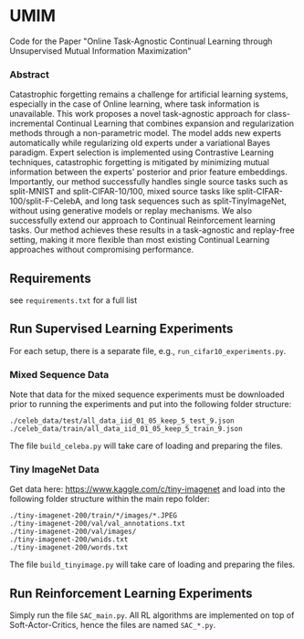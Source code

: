 # UMIM
Code for the Paper "Online Task-Agnostic Continual Learning through Unsupervised Mutual Information Maximization"

### Abstract
Catastrophic forgetting remains a challenge for artificial learning systems, especially in the case of Online learning, where task information is unavailable. This work proposes a novel task-agnostic approach for class-incremental Continual Learning that combines expansion and regularization methods through a non-parametric model. The model adds new experts automatically while regularizing old experts under a variational Bayes paradigm. Expert selection is implemented using Contrastive Learning techniques, catastrophic forgetting is mitigated by minimizing mutual information between the experts' posterior and prior feature embeddings. Importantly, our method successfully handles single source tasks such as split-MNIST and split-CIFAR-10/100, mixed source tasks like split-CIFAR-100/split-F-CelebA, and long task sequences such as split-TinyImageNet, without using generative models or replay mechanisms. We also successfully extend our approach to Continual Reinforcement learning tasks. Our method achieves these results in a task-agnostic and replay-free setting, making it more flexible than most existing Continual Learning approaches without compromising performance.


## Requirements
see ```requirements.txt``` for a full list

## Run Supervised Learning Experiments
For each setup, there is a separate file, e.g., ```run_cifar10_experiments.py```. 

### Mixed Sequence Data
Note that data for the mixed sequence experiments must be downloaded prior to running the experiments and put into the following folder structure:

```
./celeb_data/test/all_data_iid_01_05_keep_5_test_9.json
./celeb_data/train/all_data_iid_01_05_keep_5_train_9.json
```

The file ```build_celeba.py``` will take care of loading and preparing the files.

### Tiny ImageNet Data
Get data here: https://www.kaggle.com/c/tiny-imagenet and load into the following folder structure within the main repo folder:
```
./tiny-imagenet-200/train/*/images/*.JPEG
./tiny-imagenet-200/val/val_annotations.txt
./tiny-imagenet-200/val/images/
./tiny-imagenet-200/wnids.txt
./tiny-imagenet-200/words.txt
```
The file ```build_tinyimage.py``` will take care of loading and preparing the files. 

## Run Reinforcement Learning Experiments
Simply run the file ```SAC_main.py```. All RL algorithms are implemented on top of Soft-Actor-Critics, hence the files are named ```SAC_*.py```.
